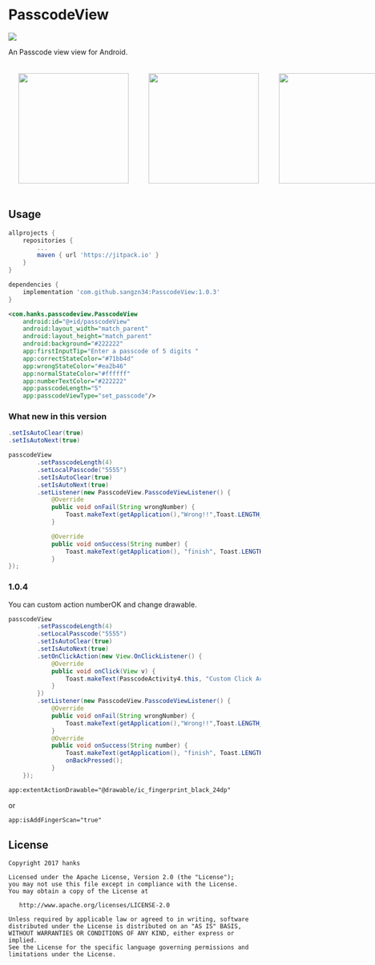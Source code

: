 # PasscodeView 
[![](https://jitpack.io/v/sangzn34/PasscodeView.svg)](https://jitpack.io/#sangzn34/PasscodeView)

An Passcode view view for Android.
 

<div style="display:flex" >
 <img src="https://github.com/hanks-zyh/PasscodeView/raw/master/screenshot/demo1.png" width="220px" style="margin: 20px;">
 <img src="https://github.com/hanks-zyh/PasscodeView/blob/master/screenshot/demo2.png" width="220px" style="margin: 20px;">
 <img src="https://github.com/hanks-zyh/PasscodeView/raw/master/screenshot/demo.gif" width="220px" style="margin: 20px;">
</div>

## Usage

```gradle
allprojects {
    repositories {
        ...
        maven { url 'https://jitpack.io' }
    }
}
```

```gradle
dependencies {
    implementation 'com.github.sangzn34:PasscodeView:1.0.3'
}
```

```xml
<com.hanks.passcodeview.PasscodeView
    android:id="@+id/passcodeView"
    android:layout_width="match_parent"
    android:layout_height="match_parent"
    android:background="#222222"
    app:firstInputTip="Enter a passcode of 5 digits "
    app:correctStateColor="#71bb4d"
    app:wrongStateColor="#ea2b46"
    app:normalStateColor="#ffffff"
    app:numberTextColor="#222222"
    app:passcodeLength="5"
    app:passcodeViewType="set_passcode"/>
```
### What new in  this version
```java
.setIsAutoClear(true)
.setIsAutoNext(true)
```

```java
passcodeView
        .setPasscodeLength(4)
        .setLocalPasscode("5555")
        .setIsAutoClear(true)
        .setIsAutoNext(true)
        .setListener(new PasscodeView.PasscodeViewListener() {
            @Override
            public void onFail(String wrongNumber) {
                Toast.makeText(getApplication(),"Wrong!!",Toast.LENGTH_SHORT).show();
            }

            @Override
            public void onSuccess(String number) {
                Toast.makeText(getApplication(), "finish", Toast.LENGTH_SHORT).show();
            }
});
```
### 1.0.4

You can custom action numberOK and change drawable.
```java
passcodeView
        .setPasscodeLength(4)
        .setLocalPasscode("5555")
        .setIsAutoClear(true)
        .setIsAutoNext(true)
        .setOnClickAction(new View.OnClickListener() {
            @Override
            public void onClick(View v) {
                Toast.makeText(PasscodeActivity4.this, "Custom Click Action!!", Toast.LENGTH_LONG).show();
            }
        })
        .setListener(new PasscodeView.PasscodeViewListener() {
            @Override
            public void onFail(String wrongNumber) {
                Toast.makeText(getApplication(),"Wrong!!",Toast.LENGTH_SHORT).show();
            }
            @Override
            public void onSuccess(String number) {
                Toast.makeText(getApplication(), "finish", Toast.LENGTH_SHORT).show();
                onBackPressed();
            }
    });
```

```xml
app:extentActionDrawable="@drawable/ic_fingerprint_black_24dp"
```
or
```xml
app:isAddFingerScan="true"
```

## License

```
Copyright 2017 hanks

Licensed under the Apache License, Version 2.0 (the "License");
you may not use this file except in compliance with the License.
You may obtain a copy of the License at

   http://www.apache.org/licenses/LICENSE-2.0

Unless required by applicable law or agreed to in writing, software
distributed under the License is distributed on an "AS IS" BASIS,
WITHOUT WARRANTIES OR CONDITIONS OF ANY KIND, either express or implied.
See the License for the specific language governing permissions and
limitations under the License.
```
